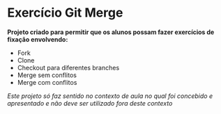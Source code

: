 # Exercício Git Merge
**Projeto criado para permitir que os alunos possam fazer exercícios de fixação envolvendo:**
- Fork
- Clone
- Checkout para diferentes branches
- Merge sem conflitos
- Merge com conflitos

_Este projeto só faz sentido no contexto de aula no qual foi concebido e apresentado e não deve ser utilizado fora deste contexto_